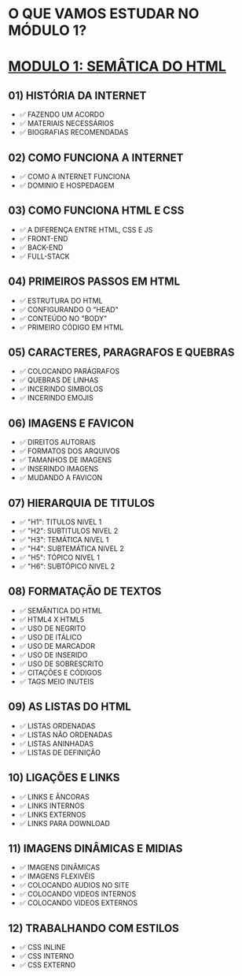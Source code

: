 # O QUE VAMOS ESTUDAR NO MÓDULO 1?

# [MODULO 1: SEMÂTICA DO HTML](https://www.youtube.com/playlist?list=PLHz_AreHm4dkZ9-atkcmcBaMZdmLHft8n)
## 01) HISTÓRIA DA INTERNET
* ✅ FAZENDO UM ACORDO
* ✅ MATERIAIS NECESSÁRIOS
* ✅ BIOGRAFIAS RECOMENDADAS
## 02) COMO FUNCIONA A INTERNET
* ✅ COMO A INTERNET FUNCIONA
* ✅ DOMINIO E HOSPEDAGEM
## 03) COMO FUNCIONA HTML E CSS
* ✅ A DIFERENÇA ENTRE HTML, CSS E JS
* ✅ FRONT-END
* ✅ BACK-END
* ✅ FULL-STACK
## 04) PRIMEIROS PASSOS EM HTML
* ✅ ESTRUTURA DO HTML
* ✅ CONFIGURANDO O "HEAD"
* ✅ CONTEÚDO NO "BODY"
* ✅ PRIMEIRO CÓDIGO EM HTML
## 05) CARACTERES, PARAGRAFOS E QUEBRAS
* ✅ COLOCANDO PARÁGRAFOS
* ✅ QUEBRAS DE LINHAS
* ✅ INCERINDO SIMBOLOS
* ✅ INCERINDO EMOJIS
## 06) IMAGENS E FAVICON
* ✅ DIREITOS AUTORAIS
* ✅ FORMATOS DOS ARQUIVOS
* ✅ TAMANHOS DE IMAGENS
* ✅ INSERINDO IMAGENS
* ✅ MUDANDO A FAVICON
## 07) HIERARQUIA DE TITULOS
* ✅ "H1": TITULOS NIVEL 1
* ✅ "H2": SUBTITULOS NIVEL 2
* ✅ "H3": TEMÁTICA NIVEL 1
* ✅ "H4": SUBTEMÁTICA NIVEL 2
* ✅ "H5": TÓPICO NIVEL 1
* ✅ "H6": SUBTÓPICO NIVEL 2
## 08) FORMATAÇÃO DE TEXTOS
* ✅ SEMÂNTICA DO HTML
* ✅ HTML4 X HTML5
* ✅ USO DE NEGRITO
* ✅ USO DE ITÁLICO
* ✅ USO DE MARCADOR
* ✅ USO DE INSERIDO
* ✅ USO DE SOBRESCRITO
* ✅ CITAÇÕES E CÓDIGOS
* ✅ TAGS MEIO INUTEIS
## 09) AS LISTAS DO HTML
* ✅ LISTAS ORDENADAS
* ✅ LISTAS NÃO ORDENADAS
* ✅ LISTAS ANINHADAS
* ✅ LISTAS DE DEFINIÇÃO
## 10) LIGAÇÕES E LINKS
* ✅ LINKS E ÂNCORAS
* ✅ LINKS INTERNOS
* ✅ LINKS EXTERNOS
* ✅ LINKS PARA DOWNLOAD
## 11) IMAGENS DINÂMICAS E MIDIAS
* ✅ IMAGENS DINÂMICAS
* ✅ IMAGENS FLEXIVÉIS
* ✅ COLOCANDO AUDIOS NO SITE
* ✅ COLOCANDO VIDEOS INTERNOS
* ✅ COLOCANDO VIDEOS EXTERNOS
## 12) TRABALHANDO COM ESTILOS
* ✅ CSS INLINE
* ✅ CSS INTERNO
* ✅ CSS EXTERNO